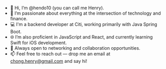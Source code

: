 - 👋 Hi, I’m @hendo10 (you can call me Henry).
- 👀 I’m passionate about everything at the intersection of technology and finance.
- 💻 I'm a backend developer at Citi, working primarily with Java Spring Boot.
- 🌐 I’m also proficient in JavaScript and React, and currently learning Swift for iOS development.
- 🤝 Always open to networking and collaboration opportunities.
- 📫 Feel free to reach out — drop me an email at chong.henry@gmail.com and say hi!

<!---
hendo10/hendo10 is a ✨ special ✨ repository because its `README.md` (this file) appears on your GitHub profile.
You can click the Preview link to take a look at your changes.
--->
